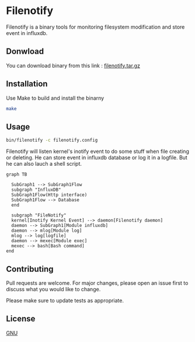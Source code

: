 # Filenotify

Filenotify is a binary tools for monitoring filesystem modification and store event in influxdb.

## Donwload

You can download binary from this link : [filenotify.tar.gz](https://framagit.org/matgou/filenotify/-/jobs/artifacts/master/raw/filenotify.tar.gz?job=build)
## Installation

Use Make to build and install the binarny

```bash
make
```

## Usage

```bash
bin/filenotify -c filenotify.config
```

Filenotify will listen kernel's inotify event to do some stuff when file creating or deleting.
He can store event in influxdb database or log it in a logfile. But he can also lauch a shell script.

```mermaid
graph TB

  SubGraph1 --> SubGraph1Flow
  subgraph "InfluxDB"
  SubGraph1Flow(Http interface)
  SubGraph1Flow --> Database
  end

  subgraph "FileNotify"
  kernel[Inotify Kernel Event] --> daemon[Filenotify daemon]
  daemon --> SubGraph1[Module influxdb]
  daemon --> mlog[Module log]
  mlog --> log[logfile]
  daemon --> mexec[Module exec]
  mexec --> bash[Bash command]
end
```

## Contributing
Pull requests are welcome. For major changes, please open an issue first to discuss what you would like to change.

Please make sure to update tests as appropriate.

## License
[GNU](https://www.gnu.org/licenses/licenses.fr.html)
